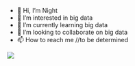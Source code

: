- 👋 Hi, I’m Night
- 👀 I’m interested in big data
- 🌱 I’m currently learning big data
- 💞️ I’m looking to collaborate on big data
- 📫 How to reach me //to be determined

![](https://github-readme-stats.vercel.app/api?username=NoNightz)
<!---
NoNightz/NoNightz is a ✨ special ✨ repository because its `README.md` (this file) appears on your GitHub profile.
You can click the Preview link to take a look at your changes.
--->
